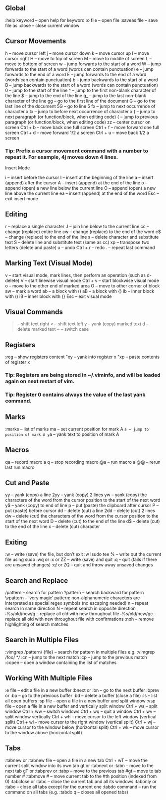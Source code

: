 ## Global
:help keyword – open help for keyword
:o file – open file
:saveas file – save file as 
:close – close current window

## Cursor Movements
h – move cursor left
j – move cursor down
k – move cursor up
l – move cursor right
H – move to top of screen
M – move to middle of screen
L – move to bottom of screen
w – jump forwards to the start of a word
W – jump forwards to the start of a word (words can contain punctuation)
e – jump forwards to the end of a word
E – jump forwards to the end of a word (words can contain punctuation)
b – jump backwards to the start of a word
B – jump backwards to the start of a word (words can contain punctuation)
0 – jump to the start of the line
^ – jump to the first non-blank character of the line
$ – jump to the end of the line
g_ – jump to the last non-blank character of the line
gg – go to the first line of the document
G – go to the last line of the document
5G – go to line 5
fx – jump to next occurrence of character x
tx – jump to before next occurrence of character x
} – jump to next paragraph (or function/block, when editing code)
{ – jump to previous paragraph (or function/block, when editing code)
zz – center cursor on screen
Ctrl + b – move back one full screen
Ctrl + f – move forward one full screen
Ctrl + d – move forward 1/2 a screen
Ctrl + u – move back 1/2 a screen

### Tip: Prefix a cursor movement command with a number to repeat it. For example, 4j moves down 4 lines.
Insert Mode

i – insert before the cursor
I – insert at the beginning of the line
a – insert (append) after the cursor
A – insert (append) at the end of the line
o – append (open) a new line below the current line
O – append (open) a new line above the current line
ea – insert (append) at the end of the word
Esc – exit insert mode

## Editing
r – replace a single character
J – join line below to the current line
cc – change (replace) entire line
cw – change (replace) to the end of the word
c$ – change (replace) to the end of the line
s – delete character and substitute text
S – delete line and substitute text (same as cc)
xp – transpose two letters (delete and paste)
u – undo
Ctrl + r – redo
. – repeat last command

## Marking Text (Visual Mode)
v – start visual mode, mark lines, then perform an operation (such as d-delete)
V – start linewise visual mode
Ctrl + v – start blockwise visual mode
o – move to the other end of marked area
O – move to other corner of block
aw – mark a word
ab – a block with ()
aB – a block with {}
ib – inner block with ()
iB – inner block with {}
Esc – exit visual mode

## Visual Commands
> – shift text right
< – shift text left
y – yank (copy) marked text
d – delete marked text
~ – switch case

## Registers
:reg – show registers content
"xy – yank into register x
"xp – paste contents of register x

### Tip: Registers are being stored in ~/.viminfo, and will be loaded again on next restart of vim.

### Tip: Register 0 contains always the value of the last yank command.

## Marks
:marks – list of marks
ma – set current position for mark A
`a – jump to position of mark A
y`a – yank text to position of mark A

## Macros
qa – record macro a
q – stop recording macro
@a – run macro a
@@ – rerun last run macro

## Cut and Paste
yy – yank (copy) a line
2yy – yank (copy) 2 lines
yw – yank (copy) the characters of the word from the cursor position to the start of the next word
y$ – yank (copy) to end of line
p – put (paste) the clipboard after cursor
P – put (paste) before cursor
dd – delete (cut) a line
2dd – delete (cut) 2 lines
dw – delete (cut) the characters of the word from the cursor position to the start of the next word
D – delete (cut) to the end of the line
d$ – delete (cut) to the end of the line
x – delete (cut) character

## Exiting
:w – write (save) the file, but don’t exit
:w !sudo tee % – write out the current file using sudo
:wq or :x or ZZ – write (save) and quit
:q – quit (fails if there are unsaved changes)
:q! or ZQ – quit and throw away unsaved changes

## Search and Replace
/pattern – search for pattern
?pattern – search backward for pattern
\vpattern – ‘very magic’ pattern: non-alphanumeric characters are interpreted as special regex symbols (no escaping needed)
n – repeat search in same direction
N – repeat search in opposite direction
:%s/old/new/g – replace all old with new throughout file
:%s/old/new/gc – replace all old with new throughout file with confirmations
:noh – remove highlighting of search matches

## Search in Multiple Files
:vimgrep /pattern/ {file} – search for pattern in multiple files
e.g.
:vimgrep /foo/ **/*
:cn – jump to the next match
:cp – jump to the previous match
:copen – open a window containing the list of matches

## Working With Multiple Files
:e file – edit a file in a new buffer
:bnext or :bn – go to the next buffer
:bprev or :bp – go to the previous buffer
:bd – delete a buffer (close a file)
:ls – list all open buffers
:sp file – open a file in a new buffer and split window
:vsp file – open a file in a new buffer and vertically split window
Ctrl + ws – split window
Ctrl + ww – switch windows
Ctrl + wq – quit a window
Ctrl + wv – split window vertically
Ctrl + wh – move cursor to the left window (vertical split)
Ctrl + wl – move cursor to the right window (vertical split)
Ctrl + wj – move cursor to the window below (horizontal split)
Ctrl + wk – move cursor to the window above (horizontal split)

## Tabs
:tabnew or :tabnew file – open a file in a new tab
Ctrl + wT – move the current split window into its own tab
gt or :tabnext or :tabn – move to the next tab
gT or :tabprev or :tabp – move to the previous tab
#gt – move to tab number #
:tabmove # – move current tab to the #th position (indexed from 0)
:tabclose or :tabc – close the current tab and all its windows
:tabonly or :tabo – close all tabs except for the current one
:tabdo command – run the command on all tabs (e.g. :tabdo q – closes all opened tabs)
